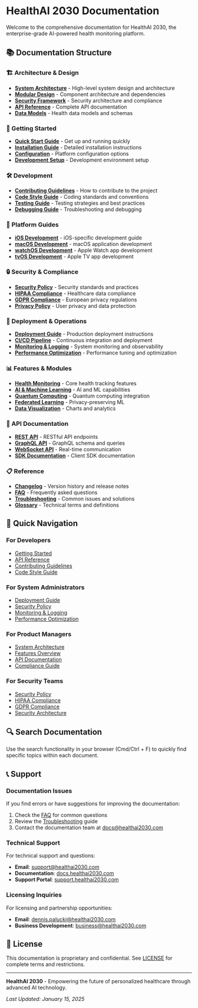 # HealthAI 2030 Documentation

Welcome to the comprehensive documentation for HealthAI 2030, the enterprise-grade AI-powered health monitoring platform.

## 📚 Documentation Structure

### 🏗️ Architecture & Design

- **[System Architecture](Architecture.md)** - High-level system design and architecture
- **[Modular Design](Modular_Architecture.md)** - Component architecture and dependencies
- **[Security Framework](Security.md)** - Security architecture and compliance
- **[API Reference](API.md)** - Complete API documentation
- **[Data Models](DataModels.md)** - Health data models and schemas

### 🚀 Getting Started

- **[Quick Start Guide](GettingStarted.md)** - Get up and running quickly
- **[Installation Guide](Installation.md)** - Detailed installation instructions
- **[Configuration](Configuration.md)** - Platform configuration options
- **[Development Setup](DevelopmentSetup.md)** - Development environment setup

### 🛠️ Development

- **[Contributing Guidelines](../CONTRIBUTING.md)** - How to contribute to the project
- **[Code Style Guide](CodeStyleGuide.md)** - Coding standards and conventions
- **[Testing Guide](Testing.md)** - Testing strategies and best practices
- **[Debugging Guide](Debugging.md)** - Troubleshooting and debugging

### 📱 Platform Guides

- **[iOS Development](iOS/README.md)** - iOS-specific development guide
- **[macOS Development](macOS/README.md)** - macOS application development
- **[watchOS Development](watchOS/README.md)** - Apple Watch app development
- **[tvOS Development](tvOS/README.md)** - Apple TV app development

### 🔒 Security & Compliance

- **[Security Policy](../SECURITY.md)** - Security standards and practices
- **[HIPAA Compliance](HIPAA.md)** - Healthcare data compliance
- **[GDPR Compliance](GDPR.md)** - European privacy regulations
- **[Privacy Policy](Privacy.md)** - User privacy and data protection

### 🚀 Deployment & Operations

- **[Deployment Guide](Deployment.md)** - Production deployment instructions
- **[CI/CD Pipeline](CI-CD.md)** - Continuous integration and deployment
- **[Monitoring & Logging](Monitoring.md)** - System monitoring and observability
- **[Performance Optimization](Performance.md)** - Performance tuning and optimization

### 📊 Features & Modules

- **[Health Monitoring](Features/HealthMonitoring.md)** - Core health tracking features
- **[AI & Machine Learning](Features/AI-ML.md)** - AI and ML capabilities
- **[Quantum Computing](Features/QuantumComputing.md)** - Quantum computing integration
- **[Federated Learning](Features/FederatedLearning.md)** - Privacy-preserving ML
- **[Data Visualization](Features/DataVisualization.md)** - Charts and analytics

### 🔧 API Documentation

- **[REST API](API/REST.md)** - RESTful API endpoints
- **[GraphQL API](API/GraphQL.md)** - GraphQL schema and queries
- **[WebSocket API](API/WebSocket.md)** - Real-time communication
- **[SDK Documentation](API/SDK.md)** - Client SDK documentation

### 📋 Reference

- **[Changelog](../CHANGELOG.md)** - Version history and release notes
- **[FAQ](FAQ.md)** - Frequently asked questions
- **[Troubleshooting](Troubleshooting.md)** - Common issues and solutions
- **[Glossary](Glossary.md)** - Technical terms and definitions

## 🎯 Quick Navigation

### For Developers
- [Getting Started](GettingStarted.md)
- [API Reference](API.md)
- [Contributing Guidelines](../CONTRIBUTING.md)
- [Code Style Guide](CodeStyleGuide.md)

### For System Administrators
- [Deployment Guide](Deployment.md)
- [Security Policy](../SECURITY.md)
- [Monitoring & Logging](Monitoring.md)
- [Performance Optimization](Performance.md)

### For Product Managers
- [System Architecture](Architecture.md)
- [Features Overview](Features/README.md)
- [API Documentation](API.md)
- [Compliance Guide](Compliance.md)

### For Security Teams
- [Security Policy](../SECURITY.md)
- [HIPAA Compliance](HIPAA.md)
- [GDPR Compliance](GDPR.md)
- [Security Architecture](Security.md)

## 🔍 Search Documentation

Use the search functionality in your browser (Cmd/Ctrl + F) to quickly find specific topics within each document.

## 📞 Support

### Documentation Issues
If you find errors or have suggestions for improving the documentation:

1. Check the [FAQ](FAQ.md) for common questions
2. Review the [Troubleshooting](Troubleshooting.md) guide
3. Contact the documentation team at docs@healthai2030.com

### Technical Support
For technical support and questions:

- **Email**: support@healthai2030.com
- **Documentation**: [docs.healthai2030.com](https://docs.healthai2030.com)
- **Support Portal**: [support.healthai2030.com](https://support.healthai2030.com)

### Licensing Inquiries
For licensing and partnership opportunities:

- **Email**: dennis.palucki@healthai2030.com
- **Business Development**: business@healthai2030.com

## 📄 License

This documentation is proprietary and confidential. See [LICENSE](../LICENSE) for complete terms and restrictions.

---

**HealthAI 2030** - Empowering the future of personalized healthcare through advanced AI technology.

*Last Updated: January 15, 2025* 